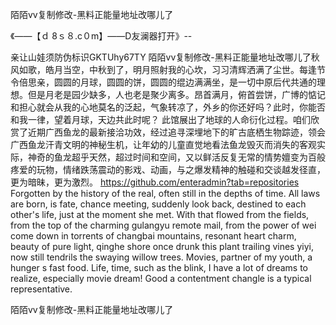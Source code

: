 陌陌vv复制修改-黑料正能量地址改哪儿了

《——【ｄ 8ｓ８.c０m】——D友澜器打开》--

亲让山娃须防伪标识GKTUhy67TY
陌陌vv复制修改-黑料正能量地址改哪儿了秋风如歌，皓月当空，中秋到了，明月照射我的心坎，习习清辉洒满了尘世。每逢节令倍思亲，圆圆的月球，圆圆的饼，圆圆的绲边满满坐，是一切中原后代共通的理想。但是月老是园少缺多，人也老是聚少离多。昂首满月，俯首尝饼，广博的惦记和担心就会从我的心地莫名的泛起，气象转凉了，外乡的你还好吗？此时，你能否和我一律，望着月球，天边共此时呢？
此馆展出了地球的人命衍化过程。咱们欣赏了近期广西鱼龙的最新接洽功效，经过追寻深埋地下的旷古底栖生物踪迹，领会广西鱼龙汗青文明的神秘生机，让年幼的儿童直觉地看法鱼龙毁灭而消失的客观实际，神奇的鱼龙超乎天然，超过时间和空间，又以鲜活反复无常的情势嬗变为百般疼爱的玩物，情绪跌荡震动的影戏、动画，与之爆发精神的触碰和交谈越发径直，更为暗昧，更为激烈。
https://github.com/enteradmin?tab=repositories
Forgotten by the history of the real, often still in the depths of time.
All laws are born, is fate, chance meeting, suddenly look back, destined to each other's life, just at the moment she met.
With that flowed from the fields, from the top of the charming gulangyu remote mail, from the power of wei come down in torrents of changbai mountains, resonant heart charm, beauty of pure light, qinghe shore once drunk this plant trailing vines yiyi, now still tendrils the swaying willow trees.
Movies, partner of my youth, a hunger s fast food.
Life, time, such as the blink, I have a lot of dreams to realize, especially movie dream!
Good a contentment changle is a typical representative.




陌陌vv复制修改-黑料正能量地址改哪儿了
